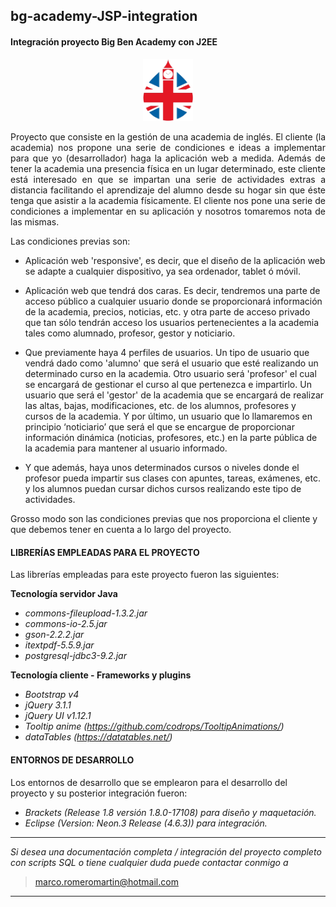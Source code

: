 ## bg-academy-JSP-integration

#### Integración proyecto Big Ben Academy con J2EE

<p align="center"><img src="https://github.com/marcorm91/bg-academy-JSP-integration/blob/master/WebContent/assets/imagenes/icono.png" width="80"></p>

<p align="justify">Proyecto que consiste en la gestión de una academia de inglés.
El cliente (la academia) nos propone una serie de condiciones e ideas a implementar para que yo
(desarrollador) haga la aplicación web a medida.
Además de tener la academia una presencia física en un lugar determinado, este cliente está
interesado en que se impartan una serie de actividades extras a distancia facilitando el aprendizaje
del alumno desde su hogar sin que éste tenga que asistir a la academia físicamente.
El cliente nos pone una serie de condiciones a implementar en su aplicación y nosotros tomaremos
nota de las mismas.</p>

Las condiciones previas son:
- Aplicación web 'responsive', es decir, que el diseño de la aplicación web se adapte
a cualquier dispositivo, ya sea ordenador, tablet ó móvil.</p>

- Aplicación web que tendrá dos caras. Es decir, tendremos una parte de acceso
público a cualquier usuario donde se proporcionará información de la academia,
precios, noticias, etc. y otra parte de acceso privado que tan sólo tendrán
acceso los usuarios pertenecientes a la academia tales como alumnado, profesor, gestor
y noticiario.

- Que previamente haya 4 perfiles de usuarios.
Un tipo de usuario que vendrá dado como 'alumno' que será el usuario que esté
realizando un determinado curso en la academia.
Otro usuario será 'profesor' el cual se encargará de gestionar el curso al que
pertenezca e impartirlo.
Un usuario que será el 'gestor' de la academia que se encargará de realizar las altas, bajas,
modificaciones, etc. de los alumnos, profesores y cursos de la academia.
Y por último, un usuario que lo llamaremos en principio ‘noticiario’ que será el que se
encargue de proporcionar información dinámica (noticias, profesores, etc.) en la parte
pública de la academia para mantener al usuario informado.

- Y que además, haya unos determinados cursos o niveles donde el profesor pueda
impartir sus clases con apuntes, tareas, exámenes, etc. y los alumnos puedan
cursar dichos cursos realizando este tipo de actividades.

Grosso modo son las condiciones previas que nos proporciona el cliente y que debemos tener en
cuenta a lo largo del proyecto.


#### LIBRERÍAS EMPLEADAS PARA EL PROYECTO

Las librerías empleadas para este proyecto fueron las siguientes:

<b>Tecnología servidor Java</b>

- *commons-fileupload-1.3.2.jar*
- *commons-io-2.5.jar*
- *gson-2.2.2.jar*
- *itextpdf-5.5.9.jar*
- *postgresql-jdbc3-9.2.jar*

<b>Tecnología cliente - Frameworks y plugins</b>

- *Bootstrap v4*
- *jQuery 3.1.1*
- *jQuery UI v1.12.1*
- *Tooltip anime (https://github.com/codrops/TooltipAnimations/)*
- *dataTables (https://datatables.net/)*

#### ENTORNOS DE DESARROLLO

Los entornos de desarrollo que se emplearon para el desarrollo del proyecto y su posterior integración fueron:

- *Brackets (Release 1.8 versión 1.8.0-17108) para diseño y maquetación.*
- *Eclipse (Version: Neon.3 Release (4.6.3)) para integración.*

---
*Si desea una documentación completa / integración del proyecto completo con scripts SQL o tiene cualquier duda puede contactar conmigo a*
> [marco.romeromartin@hotmail.com](mailto:marco.romeromartin@hotmail.com)
---
